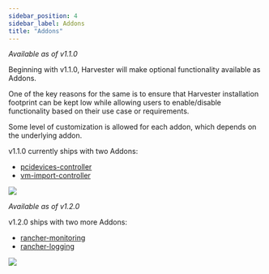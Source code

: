 ```yaml
---
sidebar_position: 4
sidebar_label: Addons
title: "Addons"
---
```


_Available as of v1.1.0_

Beginning with v1.1.0, Harvester will make optional functionality available as Addons.

One of the key reasons for the same is to ensure that Harvester installation footprint can be kept low while allowing users to enable/disable functionality based on their use case or requirements.

Some level of customization is allowed for each addon, which depends on the underlying addon.

v1.1.0 currently ships with two Addons:
* [pcidevices-controller](./pcidevices.md)
* [vm-import-controller](./vmimport.md)

![](/img/v1.2/addons/DefaultAddons.png)

_Available as of v1.2.0_

v1.2.0 ships with two more Addons:
* [rancher-monitoring](../monitoring/monitoring.md)
* [rancher-logging](../logging/harvester-logging.md)

![](/img/v1.2/addons/AddonsV120.png)

